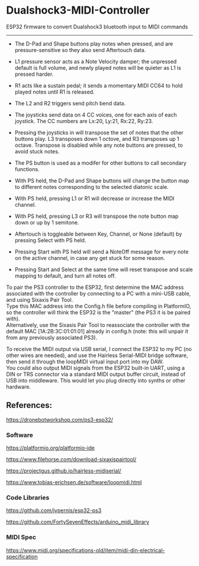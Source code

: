 # Dualshock3-MIDI-Controller
ESP32 firmware to convert Dualshock3 bluetooth input to MIDI commands

-----------


* The D-Pad and Shape buttons play notes when pressed, and are pressure-sensitive so they also send Aftertouch data.

* L1 pressure sensor acts as a Note Velocity damper; the unpressed default is full volume, and newly played notes will be quieter as L1 is pressed harder.

* R1 acts like a sustain pedal; it sends a momentary MIDI CC64 to hold played notes until R1 is released.

* The L2 and R2 triggers send pitch bend data.

* The joysticks send data on 4 CC voices, one for each axis of each joystick. The CC numbers are Lx:20, Ly:21, Rx:22, Ry:23.

* Pressing the joysticks in will transpose the set of notes that the other buttons play. L3 transposes down 1 octove, and R3 transposes up 1 octave. Transpose is disabled while any note buttons are pressed, to avoid stuck notes.
 

 
* The PS button is used as a modifer for other buttons to call secondary functions.

* With PS held, the D-Pad and Shape buttons will change the button map to different notes corresponding to the selected diatonic scale.

* With PS held, pressing L1 or R1 will decrease or increase the MIDI channel.

* With PS held, pressing L3 or R3 will transpose the note button map down or up by 1 semitone.



* Aftertouch is toggleable between Key, Channel, or None (default) by pressing Select with PS held.

* Pressing Start with PS held will send a NoteOff message for every note on the active channel, in case any get stuck for some reason.

* Pressing Start and Select at the same time will reset transpose and scale mapping to default, and turn all notes off.



To pair the PS3 controller to the ESP32, first determine the MAC address associated with the controller by connecting to a PC with a mini-USB cable, and using Sixaxis Pair Tool.  
Type this MAC address into the Config.h file before compiling in PlatformIO, so the controller will think the ESP32 is the "master" (the PS3 it is be paired with).  
Alternatively, use the Sixasis Pair Tool to reassociate the controller with the default MAC [1A:2B:3C:01:01:01] already in config.h (note: this will unpair it from any previously associated PS3).

To receive the MIDI output via USB serial, I connect the ESP32 to my PC (no other wires are needed), and use the Hairless Serial-MIDI bridge software, then send it through the loopMIDI virtual input port into my DAW.  
You could also output MIDI signals from the ESP32 built-in UART, using a DIN or TRS connector via a standard MIDI output buffer circuit, instead of USB into middleware. This would let you plug directly into synths or other hardware. 



## References:

https://dronebotworkshop.com/ps3-esp32/


### Software

https://platformio.org/platformio-ide

https://www.filehorse.com/download-sixaxispairtool/

https://projectgus.github.io/hairless-midiserial/

https://www.tobias-erichsen.de/software/loopmidi.html


### Code Libraries

https://github.com/jvpernis/esp32-ps3

https://github.com/FortySevenEffects/arduino_midi_library


### MIDI Spec

https://www.midi.org/specifications-old/item/midi-din-electrical-specification
